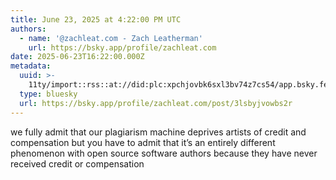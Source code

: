 ```yaml
---
title: June 23, 2025 at 4:22:00 PM UTC
authors:
  - name: '@zachleat.com - Zach Leatherman'
    url: https://bsky.app/profile/zachleat.com
date: 2025-06-23T16:22:00.000Z
metadata:
  uuid: >-
    11ty/import::rss::at://did:plc:xpchjovbk6sxl3bv74z7cs54/app.bsky.feed.post/3lsbyjvowbs2r
  type: bluesky
  url: https://bsky.app/profile/zachleat.com/post/3lsbyjvowbs2r
---
```

we fully admit that our plagiarism machine deprives artists of credit and compensation but you have to admit that it’s an entirely different phenomenon with open source software authors because they have never received credit or compensation